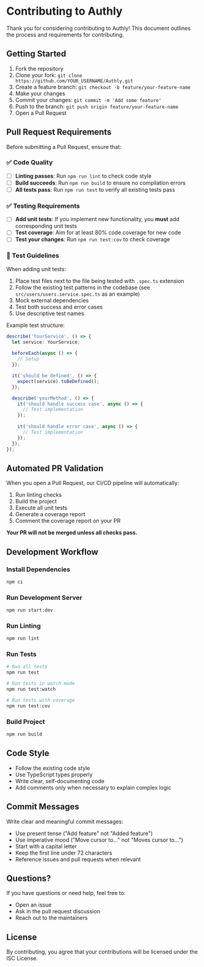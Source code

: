 # Contributing to Authly

Thank you for considering contributing to Authly! This document outlines the process and requirements for contributing.

## Getting Started

1. Fork the repository
2. Clone your fork: `git clone https://github.com/YOUR_USERNAME/Authly.git`
3. Create a feature branch: `git checkout -b feature/your-feature-name`
4. Make your changes
5. Commit your changes: `git commit -m 'Add some feature'`
6. Push to the branch: `git push origin feature/your-feature-name`
7. Open a Pull Request

## Pull Request Requirements

Before submitting a Pull Request, ensure that:

### ✅ Code Quality
- [ ] **Linting passes**: Run `npm run lint` to check code style
- [ ] **Build succeeds**: Run `npm run build` to ensure no compilation errors
- [ ] **All tests pass**: Run `npm run test` to verify all existing tests pass

### ✅ Testing Requirements
- [ ] **Add unit tests**: If you implement new functionality, you **must** add corresponding unit tests
- [ ] **Test coverage**: Aim for at least 80% code coverage for new code
- [ ] **Test your changes**: Run `npm run test:cov` to check coverage

### 📝 Test Guidelines

When adding unit tests:
1. Place test files next to the file being tested with `.spec.ts` extension
2. Follow the existing test patterns in the codebase (see `src/users/users.service.spec.ts` as an example)
3. Mock external dependencies
4. Test both success and error cases
5. Use descriptive test names

Example test structure:
```typescript
describe('YourService', () => {
  let service: YourService;
  
  beforeEach(async () => {
    // Setup
  });

  it('should be defined', () => {
    expect(service).toBeDefined();
  });

  describe('yourMethod', () => {
    it('should handle success case', async () => {
      // Test implementation
    });
    
    it('should handle error case', async () => {
      // Test implementation
    });
  });
});
```

## Automated PR Validation

When you open a Pull Request, our CI/CD pipeline will automatically:
1. Run linting checks
2. Build the project
3. Execute all unit tests
4. Generate a coverage report
5. Comment the coverage report on your PR

**Your PR will not be merged unless all checks pass.**

## Development Workflow

### Install Dependencies
```bash
npm ci
```

### Run Development Server
```bash
npm run start:dev
```

### Run Linting
```bash
npm run lint
```

### Run Tests
```bash
# Run all tests
npm run test

# Run tests in watch mode
npm run test:watch

# Run tests with coverage
npm run test:cov
```

### Build Project
```bash
npm run build
```

## Code Style

- Follow the existing code style
- Use TypeScript types properly
- Write clear, self-documenting code
- Add comments only when necessary to explain complex logic

## Commit Messages

Write clear and meaningful commit messages:
- Use present tense ("Add feature" not "Added feature")
- Use imperative mood ("Move cursor to..." not "Moves cursor to...")
- Start with a capital letter
- Keep the first line under 72 characters
- Reference issues and pull requests when relevant

## Questions?

If you have questions or need help, feel free to:
- Open an issue
- Ask in the pull request discussion
- Reach out to the maintainers

## License

By contributing, you agree that your contributions will be licensed under the ISC License.
